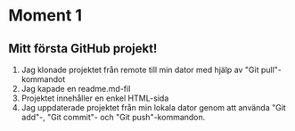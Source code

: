 # Moment 1

## Mitt första **GitHub** projekt!

1. Jag klonade projektet från remote till min dator med hjälp av "Git pull"-kommandot
2. Jag kapade en readme.md-fil
3. Projektet innehåller en enkel HTML-sida
4. Jag uppdaterade projektet från min lokala dator genom att använda "Git add"-, "Git commit"- och "Git push"-kommandon.
